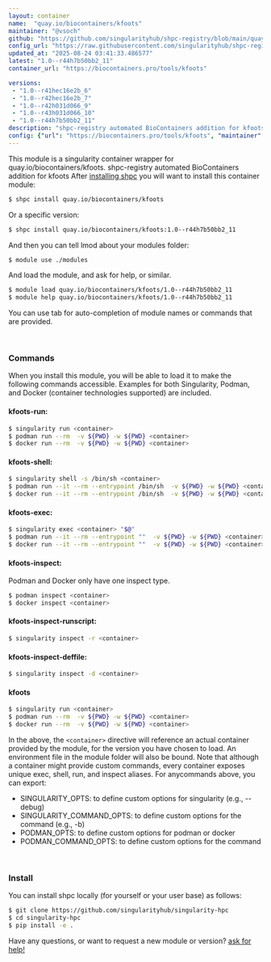 ```yaml
---
layout: container
name:  "quay.io/biocontainers/kfoots"
maintainer: "@vsoch"
github: "https://github.com/singularityhub/shpc-registry/blob/main/quay.io/biocontainers/kfoots/container.yaml"
config_url: "https://raw.githubusercontent.com/singularityhub/shpc-registry/main/quay.io/biocontainers/kfoots/container.yaml"
updated_at: "2025-08-24 03:41:33.486577"
latest: "1.0--r44h7b50bb2_11"
container_url: "https://biocontainers.pro/tools/kfoots"

versions:
 - "1.0--r41hec16e2b_6"
 - "1.0--r42hec16e2b_7"
 - "1.0--r42h031d066_9"
 - "1.0--r43h031d066_10"
 - "1.0--r44h7b50bb2_11"
description: "shpc-registry automated BioContainers addition for kfoots"
config: {"url": "https://biocontainers.pro/tools/kfoots", "maintainer": "@vsoch", "description": "shpc-registry automated BioContainers addition for kfoots", "latest": {"1.0--r44h7b50bb2_11": "sha256:21a35f603382af3ca0d6a4838b3ed1a0fa614d4877b5578c80d6ba5bde548575"}, "tags": {"1.0--r41hec16e2b_6": "sha256:54429ee26edcc2d3e3660c2b1b7782f114a08ee7130f10c301b4fd8f90fe3891", "1.0--r42hec16e2b_7": "sha256:b688634c21f205266e83d114018b6bbf0c63db9495db8abd4d13855bf666fbf6", "1.0--r42h031d066_9": "sha256:fedbd2a7929fecc1fbb1a2a5e9bfa786f5f008eac0d0b0ef1286b7aaae2652e0", "1.0--r43h031d066_10": "sha256:c0f9947611d461596a58bb9d5798b993cd0dc0b335062d8875379674f89b5856", "1.0--r44h7b50bb2_11": "sha256:21a35f603382af3ca0d6a4838b3ed1a0fa614d4877b5578c80d6ba5bde548575"}, "docker": "quay.io/biocontainers/kfoots"}
---
```


This module is a singularity container wrapper for quay.io/biocontainers/kfoots.
shpc-registry automated BioContainers addition for kfoots
After [installing shpc](#install) you will want to install this container module:


```bash
$ shpc install quay.io/biocontainers/kfoots
```

Or a specific version:

```bash
$ shpc install quay.io/biocontainers/kfoots:1.0--r44h7b50bb2_11
```

And then you can tell lmod about your modules folder:

```bash
$ module use ./modules
```

And load the module, and ask for help, or similar.

```bash
$ module load quay.io/biocontainers/kfoots/1.0--r44h7b50bb2_11
$ module help quay.io/biocontainers/kfoots/1.0--r44h7b50bb2_11
```

You can use tab for auto-completion of module names or commands that are provided.

<br>

### Commands

When you install this module, you will be able to load it to make the following commands accessible.
Examples for both Singularity, Podman, and Docker (container technologies supported) are included.

#### kfoots-run:

```bash
$ singularity run <container>
$ podman run --rm  -v ${PWD} -w ${PWD} <container>
$ docker run --rm  -v ${PWD} -w ${PWD} <container>
```

#### kfoots-shell:

```bash
$ singularity shell -s /bin/sh <container>
$ podman run --it --rm --entrypoint /bin/sh  -v ${PWD} -w ${PWD} <container>
$ docker run --it --rm --entrypoint /bin/sh  -v ${PWD} -w ${PWD} <container>
```

#### kfoots-exec:

```bash
$ singularity exec <container> "$@"
$ podman run --it --rm --entrypoint ""  -v ${PWD} -w ${PWD} <container> "$@"
$ docker run --it --rm --entrypoint ""  -v ${PWD} -w ${PWD} <container> "$@"
```

#### kfoots-inspect:

Podman and Docker only have one inspect type.

```bash
$ podman inspect <container>
$ docker inspect <container>
```

#### kfoots-inspect-runscript:

```bash
$ singularity inspect -r <container>
```

#### kfoots-inspect-deffile:

```bash
$ singularity inspect -d <container>
```



#### kfoots

```bash
$ singularity run <container>
$ podman run --rm  -v ${PWD} -w ${PWD} <container>
$ docker run --rm  -v ${PWD} -w ${PWD} <container>
```


In the above, the `<container>` directive will reference an actual container provided
by the module, for the version you have chosen to load. An environment file in the
module folder will also be bound. Note that although a container
might provide custom commands, every container exposes unique exec, shell, run, and
inspect aliases. For anycommands above, you can export:

 - SINGULARITY_OPTS: to define custom options for singularity (e.g., --debug)
 - SINGULARITY_COMMAND_OPTS: to define custom options for the command (e.g., -b)
 - PODMAN_OPTS: to define custom options for podman or docker
 - PODMAN_COMMAND_OPTS: to define custom options for the command

<br>

### Install

You can install shpc locally (for yourself or your user base) as follows:

```bash
$ git clone https://github.com/singularityhub/singularity-hpc
$ cd singularity-hpc
$ pip install -e .
```

Have any questions, or want to request a new module or version? [ask for help!](https://github.com/singularityhub/singularity-hpc/issues)